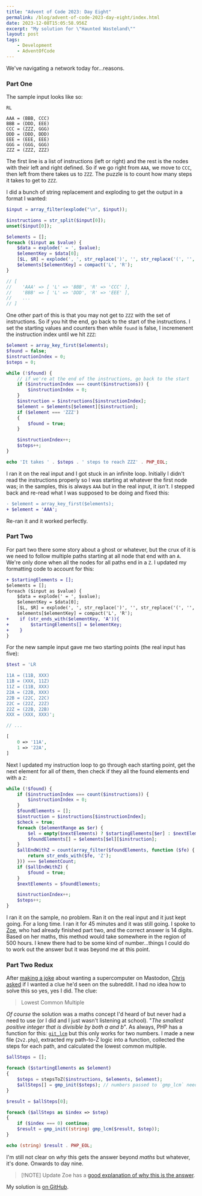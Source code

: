 ```yaml
---
title: "Advent of Code 2023: Day Eight"
permalink: /blog/advent-of-code-2023-day-eight/index.html
date: 2023-12-08T15:05:58.956Z
excerpt: "My solution for \"Haunted Wasteland\""
layout: post
tags:
    - Development
    - AdventOfCode
---
```


We've navigating a network today for...reasons.

### Part One

The sample input looks like so:

```text
RL

AAA = (BBB, CCC)
BBB = (DDD, EEE)
CCC = (ZZZ, GGG)
DDD = (DDD, DDD)
EEE = (EEE, EEE)
GGG = (GGG, GGG)
ZZZ = (ZZZ, ZZZ)
```

The first line is a list of instructions (left or right) and the rest is the nodes with their left and right defined. So if we go right from `AAA`, we move to `CCC`, then left from there takes us to `ZZZ`. The puzzle is to count how many steps it takes to get to `ZZZ`.

I did a bunch of string replacement and exploding to get the output in a format I wanted:

```php
$input = array_filter(explode("\n", $input));

$instructions = str_split($input[0]);
unset($input[0]);

$elements = [];
foreach ($input as $value) {
    $data = explode(' = ', $value);
    $elementKey = $data[0];
    [$L, $R] = explode(', ', str_replace(')', '', str_replace('(', '', $data[1])));
    $elements[$elementKey] = compact('L', 'R');
}

// [
//    'AAA' => [ 'L' => 'BBB', 'R' => 'CCC' ],
//    'BBB' => [ 'L' => 'DDD', 'R' => 'EEE' ],
//    ...
// ]
```

One other part of this is that you may not get to `ZZZ` with the set of instructions. So if you hit the end, go back to the start of the instructions. I set the starting values and counters then while `found` is false, I incremenent the instruction index until we hit `ZZZ`:

```php
$element = array_key_first($elements);
$found = false;
$instructionIndex = 0;
$steps = 0;

while (!$found) {
    // if we're at the end of the instructions, go back to the start
    if ($instructionIndex === count($instructions)) {
        $instructionIndex = 0;
    }
    $instruction = $instructions[$instructionIndex];
    $element = $elements[$element][$instruction];
    if ($element === 'ZZZ')
    {
        $found = true;
    }

    $instructionIndex++;
    $steps++;
}

echo 'It takes ' . $steps . ' steps to reach ZZZ' . PHP_EOL;
```

I ran it on the real input and I got stuck in an infinite loop. Initially I didn't read the instructions properly so I was starting at whatever the first node was; in the samples, this is always `AAA` but in the real input, it _isn't_. I stepped back and re-read what I was supposed to be doing and fixed this:

```diff
- $element = array_key_first($elements);
+ $element = 'AAA';
```

Re-ran it and it worked perfectly.

### Part Two

For part two there some story about a ghost or whatever, but the crux of it is we need to follow multiple paths starting at all node that end with an `A`. We're only done when all the nodes for all paths end in a `Z`. I updated my formatting code to account for this:

```diff
+ $startingElements = [];
$elements = [];
foreach ($input as $value) {
    $data = explode(' = ', $value);
    $elementKey = $data[0];
    [$L, $R] = explode(', ', str_replace(')', '', str_replace('(', '', $data[1])));
    $elements[$elementKey] = compact('L', 'R');
+    if (str_ends_with($elementKey, 'A')){
+        $startingElements[] = $elementKey;
+    }
}
```

For the new sample input gave me two starting points (the real input has five):

```php
$test = 'LR

11A = (11B, XXX)
11B = (XXX, 11Z)
11Z = (11B, XXX)
22A = (22B, XXX)
22B = (22C, 22C)
22C = (22Z, 22Z)
22Z = (22B, 22B)
XXX = (XXX, XXX)';

// ...

[
    0 => '11A',
    1 => '22A',
]
```

Next I updated my instruction loop to go through each starting point, get the next element for all of them, then check if they all the found elements end with a `Z`:

```php
while (!$found) {
    if ($instructionIndex === count($instructions)) {
        $instructionIndex = 0;
    }
    $foundElements = [];
    $instruction = $instructions[$instructionIndex];
    $check = true;
    foreach ($elementRange as $er) {
        $el = empty($nextElements) ? $startingElements[$er] : $nextElements[$er];
        $foundElements[] = $elements[$el][$instruction];
    }
    $allEndWithZ = count(array_filter($foundElements, function ($fe) {
        return str_ends_with($fe, 'Z');
    })) === $elementCount;
    if ($allEndWithZ) {
        $found = true;
    }
    $nextElements = $foundElements;

    $instructionIndex++;
    $steps++;
}
```

I ran it on the sample, no problem. Ran it on the real input and it just kept going. For a long time. I ran it for 45 minutes and it was still going. I spoke to [Zoe](https://zoeaubert.me), who had already finished part two, and the correct answer is 14 digits. Based on her maths, this method would take somewhere in the region of 500 hours. I knew there had to be some kind of number...things I could do to work out the answer but it was beyond me at this point.

### Part Two Redux

After [making a joke](https://social.lol/@robb/111545115167242100) about wanting a supercomputer on Mastodon, [Chris asked](https://fosstodon.org/@chrishannah/111545160939769663) if I wanted a clue he'd seen on the subreddit. I had no idea how to solve this so yes, yes I did. The clue:

> Lowest Common Multiple

_Of course_ the solution was a maths concept I'd heard of but never had a need to use (or I did and I just wasn't listening at school). "_The smallest positive integer that is divisible by both a and b_". As always, PHP has a function for this: [`git_lcm`](https://www.php.net/manual/en/function.gmp-lcm.php) but this only works for two numbers. I made a new file (`2v2.php`), extracted my path-to-Z logic into a function, collected the steps for each path, and calculated the lowest common multiple.

```php
$allSteps = [];

foreach ($startingElements as $element)
{
    $steps = stepsToZ($instructions, $elements, $element);
    $allSteps[] = gmp_init($steps); // numbers passed to `gmp_lcm` need to be converted to GMP
}

$result = $allSteps[0];

foreach ($allSteps as $index => $step)
{
    if ($index === 0) continue;
    $result = gmp_init((string) gmp_lcm($result, $step));
}

echo (string) $result . PHP_EOL;
```

I'm still not clear on _why_ this gets the answer beyond _maths_ but whatever, it's done. Onwards to day nine.

> [!NOTE] Update
> Zoe has a [good explanation of why this is the answer](https://zoeaubert.me/blog/advent-of-code-2023-day-08/).

My solution is [on GitHub](https://github.com/rknightuk/adventofcode/tree/main/2023/08).
